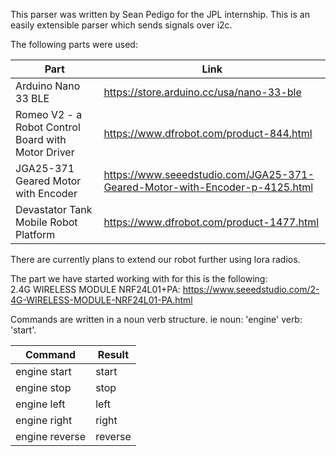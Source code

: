 This parser was written by Sean Pedigo for the JPL internship. This is an easily extensible parser which sends signals over i2c.  
  
The following parts were used:  

Part | Link
------------ | -------------
Arduino Nano 33 BLE | https://store.arduino.cc/usa/nano-33-ble  
Romeo V2 - a Robot Control Board with Motor Driver | https://www.dfrobot.com/product-844.html  
JGA25-371 Geared Motor with Encoder | https://www.seeedstudio.com/JGA25-371-Geared-Motor-with-Encoder-p-4125.html  
Devastator Tank Mobile Robot Platform | https://www.dfrobot.com/product-1477.html  




There are currently plans to extend our robot further using lora radios.  

The part we have started working with for this is the following:  
2.4G WIRELESS MODULE NRF24L01+PA: https://www.seeedstudio.com/2-4G-WIRELESS-MODULE-NRF24L01-PA.html  

Commands are written in a noun verb structure. ie noun: 'engine' verb: 'start'.  



Command | Result
------------ | -------------
engine start | start
engine stop | stop
engine left | left
engine right | right
engine reverse | reverse
